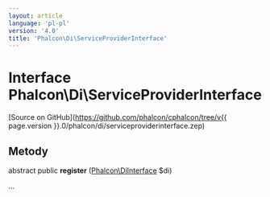 ```yaml
---
layout: article
language: 'pl-pl'
version: '4.0'
title: 'Phalcon\Di\ServiceProviderInterface'
---
```

# Interface **Phalcon\Di\ServiceProviderInterface**

[Source on GitHub](https://github.com/phalcon/cphalcon/tree/v{{ page.version }}.0/phalcon/di/serviceproviderinterface.zep)

## Metody

abstract public **register** ([Phalcon\DiInterface](Phalcon_DiInterface) $di)

...